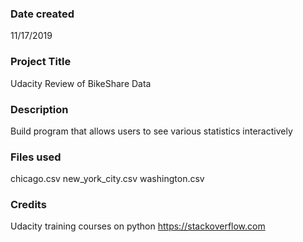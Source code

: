 ### Date created
11/17/2019

### Project Title
Udacity Review of BikeShare Data

### Description
Build program that allows users to see various statistics interactively

### Files used
chicago.csv
new_york_city.csv
washington.csv

### Credits
Udacity training courses on python
https://stackoverflow.com
